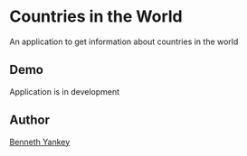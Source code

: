 # Countries in the World

An application to get information about countries in the world

## Demo

Application is in development

## Author

[Benneth Yankey](https://github.com/iambenbright)
